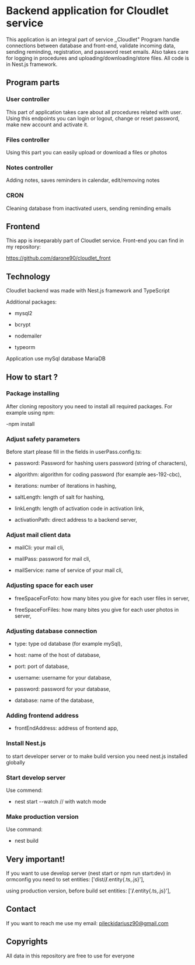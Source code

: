 
# Backend application for Cloudlet service

This application is an integral part of service ,,Cloudlet" Program handle connections between database and front-end, validate incoming data, sending reminding, registration, and password reset emails. Also takes care for logging in procedures and uploading/downloading/store files. All code is in Nest.js framework.

## Program parts

### User controller

This part of application takes care about all procedures related with user. Using this endpoints you can login or logout, change or reset password, make new account and activate it.

### Files controller

Using this part you can easily upload or download a files or photos

### Notes controller

Adding notes, saves reminders in calendar, edit/removing notes

### CRON

Cleaning database from inactivated users, sending reminding emails

## Frontend

This app is inseparably part of Cloudlet service. Front-end you can find in my repository:

https://github.com/darone90/cloudlet_front

##  Technology

Cloudlet backend was made with Nest.js framework and TypeScript

Additional packages:

- mysql2

- bcrypt

- nodemailer

- typeorm

Application use mySql database MariaDB

## How to start ?

### Package installing

After cloning repository you need to install all required packages. For example using npm:

-npm install

### Adjust safety parameters

Before start please fill in the fields in userPass.config.ts:

- password: Password for hashing users password (string of characters),

- algorithm: algorithm for coding password (for example aes-192-cbc),

- iterations: number of iterations in hashing,

- saltLength: length of salt for hashing,

- linkLength: length of activation code in activation link,

- activationPath: direct address to a backend server,

### Adjust mail client data

- mailCli: your mail cli,

- mailPass: password for mail cli,

- mailService: name of service of your mail cli,

### Adjusting space for each user

- freeSpaceForFoto: how many bites you give for each user files in server,

- freeSpaceForFiles: how many bites you give for each user photos in server,

### Adjusting database connection

- type: type od database (for example mySql),

- host: name of the host of database,

- port: port of database,

- username: username for your database,

- password: password for your database,

- database: name of the database,

### Adding frontend address

- frontEndAddress: address of frontend app,

### Install Nest.js

to start developer server or to make build version you need nest.js installed globally

### Start develop server

Use commend:

- nest start --watch // with watch mode

### Make production version

Use command:

- nest build

## Very important!

If you want to use develop server (nest start or npm run start:dev) in ormconfig you need to set entities: ['dist/**/**.entity{.ts,.js}'],

using production version, before build set entities: ['**/**.entity{.ts,.js}'],

## Contact

If you want to reach me use my email: pileckidariusz90@gmail.com

## Copyrights

All data in this repository are free to use for everyone
